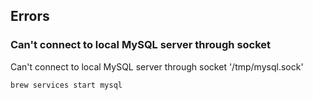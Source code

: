 ## Errors

### Can't connect to local MySQL server through socket

Can't connect to local MySQL server through socket '/tmp/mysql.sock'

```bash
brew services start mysql
```
